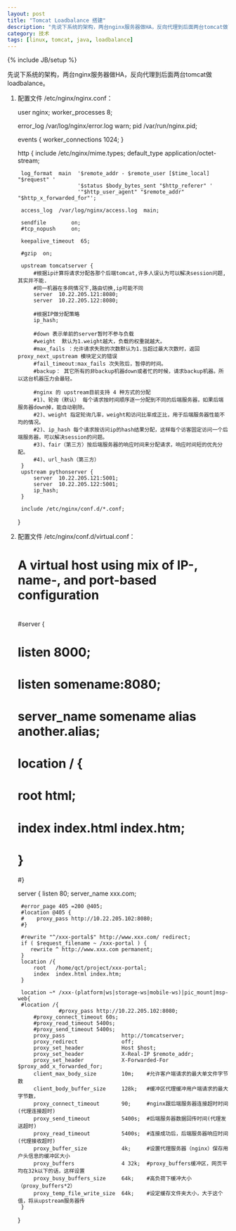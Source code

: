 ```yaml
---
layout: post
title: "Tomcat Loadbalance 搭建"
description: "先说下系统的架构，两台nginx服务器做HA，反向代理到后面两台tomcat做loadbalance。   "
category: 技术
tags: [linux, tomcat, java, loadbalance]
---
```

{% include JB/setup %}

先说下系统的架构，两台nginx服务器做HA，反向代理到后面两台tomcat做loadbalance。   

1. 配置文件 /etc/nginx/nginx.conf：   

	user  nginx;
	worker_processes  8;

	error_log  /var/log/nginx/error.log warn;
	pid        /var/run/nginx.pid;


	events {
		worker_connections  1024;
	}


	http {
		include       /etc/nginx/mime.types;
		default_type  application/octet-stream;

		log_format  main  '$remote_addr - $remote_user [$time_local] "$request" '
						  '$status $body_bytes_sent "$http_referer" '
						  '"$http_user_agent" "$remote_addr" "$http_x_forwarded_for"';

		access_log  /var/log/nginx/access.log  main;

		sendfile        on;
		#tcp_nopush     on;

		keepalive_timeout  65;

		#gzip  on;

		upstream tomcatserver {
			#根据ip计算将请求分配各那个后端tomcat,许多人误认为可以解决session问题,其实并不能.
			#同一机器在多网情况下,路由切换,ip可能不同
			server  10.22.205.121:8080;
			server  10.22.205.122:8080;

			#根据IP做分配策略
			ip_hash;

			#down 表示单前的server暂时不参与负载
			#weight  默认为1.weight越大，负载的权重就越大。
			#max_fails ：允许请求失败的次数默认为1.当超过最大次数时，返回proxy_next_upstream 模块定义的错误
			#fail_timeout:max_fails 次失败后，暂停的时间。
			#backup： 其它所有的非backup机器down或者忙的时候，请求backup机器。所以这台机器压力会最轻。

			#nginx 的 upstream目前支持 4 种方式的分配
			#1)、轮询（默认） 每个请求按时间顺序逐一分配到不同的后端服务器，如果后端服务器down掉，能自动剔除。
			#2)、weight 指定轮询几率，weight和访问比率成正比，用于后端服务器性能不均的情况。
			#2)、ip_hash 每个请求按访问ip的hash结果分配，这样每个访客固定访问一个后端服务器，可以解决session的问题。
			#3)、fair（第三方）按后端服务器的响应时间来分配请求，响应时间短的优先分配。
			#4)、url_hash（第三方）
		}
		upstream pythonserver {
			server  10.22.205.121:5001;
			server  10.22.205.122:5001;
			ip_hash;
		}

		include /etc/nginx/conf.d/*.conf;
	}
		   
2. 配置文件 /etc/nginx/conf.d/virtual.conf：      
	#
	# A virtual host using mix of IP-, name-, and port-based configuration
	#

	#server {
	#    listen       8000;
	#    listen       somename:8080;
	#    server_name  somename  alias  another.alias;

	#    location / {
	#        root   html;
	#        index  index.html index.htm;
	#    }
	#}


	server {
		listen       80;
		server_name xxx.com;

		#error_page 405 =200 @405;
		#location @405 {
		#    proxy_pass http://10.22.205.102:8080;
		#}

		#rewrite "^/xxx-portal$" http://www.xxx.com/ redirect;
		if ( $request_filename ~ /xxx-portal ) {
		   rewrite ^ http://www.xxx.com permanent;
		}
		location /{
			root   /home/qct/project/xxx-portal;
			index  index.html index.htm;
		}

		location ~* /xxx-(platform|ws|storage-ws|mobile-ws)|pic_mount|msp-web{
		#location /{
					#proxy_pass http://10.22.205.102:8080;
			#proxy_connect_timeout 60s;
			#proxy_read_timeout 5400s;
			#proxy_send_timeout 5400s;
			proxy_pass                  http://tomcatserver;
			proxy_redirect              off;
			proxy_set_header            Host $host;
			proxy_set_header            X-Real-IP $remote_addr;
			proxy_set_header            X-Forwarded-For $proxy_add_x_forwarded_for;
			client_max_body_size        10m;    #允许客户端请求的最大单文件字节数
			client_body_buffer_size     128k;   #缓冲区代理缓冲用户端请求的最大字节数，
			proxy_connect_timeout       90;     #nginx跟后端服务器连接超时时间(代理连接超时)
			proxy_send_timeout          5400s;  #后端服务器数据回传时间(代理发送超时)
			proxy_read_timeout          5400s;  #连接成功后，后端服务器响应时间(代理接收超时)
			proxy_buffer_size           4k;     #设置代理服务器（nginx）保存用户头信息的缓冲区大小
			proxy_buffers               4 32k;  #proxy_buffers缓冲区，网页平均在32k以下的话，这样设置
			proxy_busy_buffers_size     64k;    #高负荷下缓冲大小（proxy_buffers*2）
			proxy_temp_file_write_size  64k;    #设定缓存文件夹大小，大于这个值，将从upstream服务器传
		}
	}
